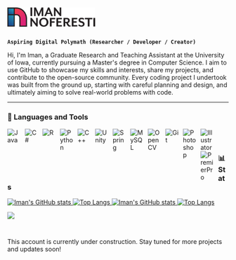 <h1 align="left">
  <picture>
    <source media="(prefers-color-scheme: dark)" srcset="https://github.com/Iman24474/Iman24474/blob/main/NewLogo.png">
    <source media="(prefers-color-scheme: light)" srcset="https://github.com/Iman24474/Iman24474/blob/main/NewLogo_BlackColor.png">
    <img alt="Your logo" src="https://github.com/Iman24474/Iman24474/blob/main/NewLogo_BlackColor.png" width="200">
  </picture>
</h1>

**` Aspiring Digital Polymath (Researcher / Developer / Creator) `**

Hi, I'm Iman, a Graduate Research and Teaching Assistant at the University of Iowa, currently pursuing a Master's degree in Computer Science. I aim to use GitHub to showcase my skills and interests, share my projects, and contribute to the open-source community. Every coding project I undertook was built from the ground up, starting with careful planning and design, and ultimately aiming to solve real-world problems with code.

---
### 🧰 Languages and Tools

<img align="left" alt="Java" width="30px" style="padding-right:10px;" src="https://cdn.jsdelivr.net/gh/devicons/devicon@latest/icons/java/java-original.svg"/>
<img align="left" alt="C#" width="30px" style="padding-right:10px;" src="https://cdn.jsdelivr.net/gh/devicons/devicon@latest/icons/csharp/csharp-original.svg"/>
<img align="left" alt="R" width="30px" style="padding-right:10px;" src="https://cdn.jsdelivr.net/gh/devicons/devicon@latest/icons/r/r-original.svg"/>
<img align="left" alt="Python" width="30px" style="padding-right:10px;" src="https://cdn.jsdelivr.net/gh/devicons/devicon@latest/icons/python/python-original.svg"/>
<img align="left" alt="C++" width="30px" style="padding-right:10px;" src="https://cdn.jsdelivr.net/gh/devicons/devicon@latest/icons/cplusplus/cplusplus-original.svg"/>
<img align="left" alt="Unity" width="30px" style="padding-right:10px;" src="https://cdn.jsdelivr.net/gh/devicons/devicon@latest/icons/unity/unity-original.svg"/>
<img align="left" alt="Spring" width="30px" style="padding-right:10px;" src="https://cdn.jsdelivr.net/gh/devicons/devicon@latest/icons/spring/spring-original.svg"/>
<img align="left" alt="MySQL" width="30px" style="padding-right:10px;" src="https://cdn.jsdelivr.net/gh/devicons/devicon@latest/icons/mysql/mysql-original.svg"/>
<img align="left" alt="OpenCV" width="30px" style="padding-right:10px;" src="https://cdn.jsdelivr.net/gh/devicons/devicon@latest/icons/opencv/opencv-original.svg"/>
<img align="left" alt="Git" width="30px" style="padding-right:10px;" src="https://cdn.jsdelivr.net/gh/devicons/devicon@latest/icons/git/git-original.svg"/>
<img align="left" alt="Photoshop" width="30px" style="padding-right:10px;" src="https://cdn.jsdelivr.net/gh/devicons/devicon@latest/icons/photoshop/photoshop-original.svg"/>
<img align="left" alt="Illustrator" width="30px" style="padding-right:10px;" src="https://cdn.jsdelivr.net/gh/devicons/devicon@latest/icons/illustrator/illustrator-plain.svg"/>
<img align="left" alt="PremierPro" width="30px" style="padding-right:10px;" src="https://cdn.jsdelivr.net/gh/devicons/devicon@latest/icons/premierepro/premierepro-original.svg"/>
<br />

#

### 📊 Stats


<div align="left">
  <!-- Dark mode -->
  <a href="https://github.com/anuraghazra/github-readme-stats#gh-dark-mode-only">
    <img src="https://github-readme-stats-imans-projects-bef9645c.vercel.app/api?username=iman24474&show_icons=true&count_private=true&include_all_commits=true&hide_rank=true&rank_icon=github&custom_title=GitHub_Stats&title_color=FFFFFFFF&theme=rose_pine#gh-dark-mode-only" alt="Iman's GitHub stats" />
    <img src="https://github-readme-stats-imans-projects-bef9645c.vercel.app/api/top-langs/?username=iman24474&size_weight=0.5&count_weight=0.5&layout=compact&hide=HLSL,ShaderLab,GLSL,GAP,CMake,Objective-C++&langs_count=10&title_color=FFFFFFFF&theme=rose_pine#gh-dark-mode-only" alt="Top Langs"/>
  </a>

  <!-- Light mode -->
  <a href="https://github.com/anuraghazra/github-readme-stats#gh-light-mode-only">
    <img src="https://github-readme-stats-imans-projects-bef9645c.vercel.app/api?username=iman24474&show_icons=true&count_private=true&include_all_commits=true&hide_rank=true&rank_icon=github&custom_title=GitHub_Stats&theme=graywhite#gh-light-mode-only" alt="Iman's GitHub stats" />
    <img src="https://github-readme-stats-imans-projects-bef9645c.vercel.app/api/top-langs/?username=iman24474&size_weight=0.5&count_weight=0.5&layout=compact&hide=HLSL,ShaderLab,GLSL,GAP,CMake,Objective-C++&langs_count=10&bg_color=00000000&theme=graywhite#gh-light-mode-only" alt="Top Langs" />
  </a>
</div>

[![](https://visitcount.itsvg.in/api?id=iman24474&label=Profile%20Views&color=6&icon=5&pretty=true)](https://visitcount.itsvg.in)


<!-- ![GitHub Streak](https://streak-stats.demolab.com?user=ForrestKnight&theme=gruvbox&border_radius=4.5) -->

#

This account is currently under construction. Stay tuned for more projects and updates soon!

<!--
**Iman24474/Iman24474** is a ✨ _special_ ✨ repository because its `README.md` (this file) appears on your GitHub profile.

Here are some ideas to get you started:

- 🔭 I’m currently working on ...
- 🌱 I’m currently learning ...
- 👯 I’m looking to collaborate on ...
- 🤔 I’m looking for help with ...
- 💬 Ask me about ...
- 📫 How to reach me: ...
- 😄 Pronouns: ...
- ⚡ Fun fact: ...
-->
